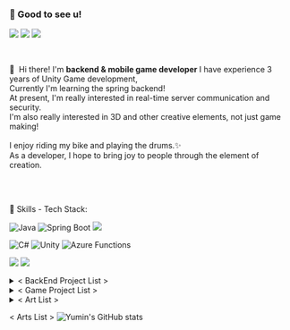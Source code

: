 ### 🤞 Good to see u!
<p>
  <a href="https://creativedeveloper.tistory.com/" target="_blank"><img src="https://img.shields.io/badge/Tech_Blog-DD0B78?style=flat-square&logo=GitHub%20Sponsors&logoColor=white"/></a>
  <a href="https://www.instagram.com/brunch.dev_kr/" target="_blank"><img src="https://img.shields.io/badge/Insta-E4405F?style=flat-square&logo=Instagram&logoColor=white"/></a>
  <a href="mailto:nationmilo@gmail.com" target="_blank"><img src="https://img.shields.io/badge/nationmilo@gmail.com-EA4335?style=flat-square&logo=Gmail&logoColor=white"/></a>
</p>

<br>

<p>
  👋&nbsp; Hi there! I'm <b>backend & mobile game developer</b>
  I have experience 3 years of Unity Game development,</br>
  Currently I'm learning the spring backend!<br/>
  At present, I'm really interested in real-time server communication and security.<br/>
  I'm also really interested in 3D and other creative elements, not just game making!<br/><br/>
  I enjoy riding my bike and playing the drums.✨ <br/>
  As a developer, I hope to bring joy to people through the element of creation. <br/><br/>
</p>

<br>

💪 Skills - Tech Stack:

![Java](https://img.shields.io/badge/java-%23ED8B00.svg?style=for-the-badge&logo=openjdk&logoColor=white)
![Spring Boot](https://img.shields.io/badge/SpringBoot-6DB33F?style=for-the-badge&logo=spring&logoColor=white)
<img src="https://img.shields.io/badge/Gradle-02303A?style=for-the-badge&logo=Gradle&logoColor=white">

![C#](https://img.shields.io/badge/csharp-%23512BD4.svg?style=for-the-badge&logo=csharp&logoColor=white)
![Unity](https://img.shields.io/badge/Unity-%23000000.svg?style=for-the-badge&logo=Unity&logoColor=white)
![Azure Functions](https://img.shields.io/badge/azurefunctions-%230062AD.svg?style=for-the-badge&logo=azurefunctions&logoColor=white)

<p>
      <img src="https://img.shields.io/badge/Git-F05032?style=for-the-badge&logo=Git&logoColor=white">
      <img src="https://img.shields.io/badge/github-181717?style=for-the-badge&logo=github&logoColor=white">
</p>

<details>
  <summary>< BackEnd Project List ></summary>
  <ul>
<li>Comma ( Svelte - Spring / Leader ) : https://github.com/Techit-BitHarmony</li>
<li>Comma ( React - Spring / Leader ) : https://github.com/Techit-Comma</li>
<li>RestApi Board ( Svelte - Spring ) : https://github.com/YuminJo/rest-sveltekit-24-08-30</li>
<li>VMate ( Current Developing / Svelte - Spring ) : https://github.com/FindMyVirtualMate</li>
</ul>
</details>

<details>
  <summary>< Game Project List ></summary>
  <ul>
<li>SquarePVP ( ~ 2016 ~ PC High School Project / Visual Artist ) https://www.youtube.com/watch?v=WLICMv0TDDs</li>
<li>Bash & Rush ( ~ 2020 - PC Toy Project / PM Programmer ) https://x.com/myaro_dev/status/1283429952193310723 / https://x.com/myaro_dev/status/1301120194027253762</li>
<li>Calypso ( ~ 2020 - PC VR / PM Programmer ) https://x.com/i/status/1339855931178274816</li>
<li>TowerHero ( ~ 2020 - MOBILE / PL ) : https://www.youtube.com/watch?v=usnrg3nFseM</li>
<li>Coma ( ~ 2022 - PC / PM Programmer ) : https://youtu.be/C1VLeAWR3-0?si=NKOfJUDhTC-kj28n</li>
<li>Treepury ( ~ 2023 - PC / Visual Artist sub ) : https://store.steampowered.com/app/3001310/TREEPURY/</li>
<li>DownFallen ( ~ 2023 - PC - Gameability Awards 1st / Visual Artist ) : <br>https://store.steampowered.com/app/2153920/DOWNFALLEN/?l=koreana</li>
<li>DeliveryToYou ( Current Developing - MOBILE / PM Programmer ) : https://www.notion.so/5c3286e16509464192afafe2fef650b6?pvs=4</li>
  </ul>
</details>

<details>
  <summary>< Art List ></summary>
  <ul>
    <li>Bash & Rush Character Concept https://x.com/myaro_dev/status/1268113694015143937</li>
    <li>WhiteSpirit 3D Poi's House https://x.com/myaro_dev/status/1288116932953030656</li>
    <li>3D Magic https://x.com/myaro_dev/status/1290203215741427712</li>
    <li>Room https://x.com/myaro_dev/status/1298610093936672768</li>
    <li>Unity Hdrp Arts https://x.com/myaro_dev/status/1302624315498586112</li>
    <li>Ue4 LandScape https://x.com/myaro_dev/status/1412797766741282823</li>
  </ul>
</details>

< Arts List >
![Yumin's GitHub stats](https://github-readme-stats.vercel.app/api?username=YuminJo&show_icons=true&theme=radical)
